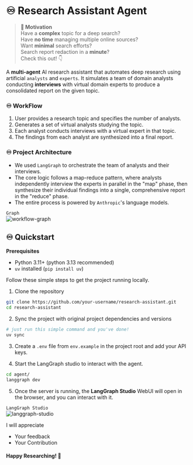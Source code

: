 # ♾️ Research Assistant Agent

> **🧠 Motivation**<br>
> Have a **complex** topic for a deep search?<br>
> Have **no time** managing multiple online sources?<br>
> Want **minimal** search efforts?<br>
> Search report redaction in a **minute**?<br>
> Check this out! 👇

A **multi-agent** AI research assistant that automates deep research using artificial `analysts` and `experts`. It simulates a team of domain analysts conducting **interviews** with virtual domain experts to produce a consolidated report on the given topic.

### ♾️ WorkFlow

1. User provides a research topic and specifies the number of analysts.
2. Generates a set of virtual analysts studying the topic.
3. Each analyst conducts interviews with a virtual expert in that topic.
4. The findings from each analyst are synthesized into a final report.

### ♾️ Project Architecture

- We used `LangGraph` to orchestrate the team of analysts and their interviews.
- The core logic follows a map-reduce pattern, where analysts independently interview the experts in parallel in the "map" phase, then synthesize their individual findings into a single, comprehensive report in the "reduce" phase.
- The entire process is powered by `Anthropic`'s language models.

`Graph`<br>
![workflow-graph](https://raw.githubusercontent.com/yassermessahli/research-assistant/refs/heads/main/static/images/graph.png)

## ♾️ Quickstart

**Prerequisites**

- Python 3.11+ (python 3.13 recommended)
- `uv` installed (`pip install uv`)

Follow these simple steps to get the project running locally.

1. Clone the repository

```bash
git clone https://github.com/your-username/research-assistant.git
cd research-assistant
```

2. Sync the project with original project dependencies and versions

```bash
# just run this simple command and you've done!
uv sync
```

3. Create a `.env` file from `env.example` in the project root and add your API keys.

4. Start the LangGraph studio to interact with the agent.

```bash
cd agent/
langgraph dev
```

5. Once the server is running, the **LangGraph Studio** WebUI will open in the browser, and you can interact with it.

`LangGraph Studio`<br>
![langgraph-studio](https://raw.githubusercontent.com/yassermessahli/research-assistant/refs/heads/main/static/images/studio.png)

I will appreciate

- Your feedback
- Your Contribution

#### Happy Researching! 🧐
